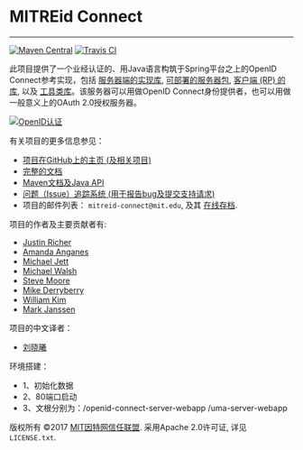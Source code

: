 # MITREid Connect
---

[![Maven Central](https://maven-badges.herokuapp.com/maven-central/org.mitre/openid-connect-parent/badge.svg)](https://maven-badges.herokuapp.com/maven-central/org.mitre/openid-connect-parent) [![Travis CI](https://travis-ci.org/mitreid-connect/OpenID-Connect-Java-Spring-Server.svg?branch=master)](https://travis-ci.org/mitreid-connect/OpenID-Connect-Java-Spring-Server)

此项目提供了一个业经认证的、用Java语言构筑于Spring平台之上的OpenID Connect参考实现，包括 [服务器端的实现库](openid-connect-server), [可部署的服务器包](openid-connect-server-webapp), [客户端 (RP) 的库](openid-connect-client), 以及 [工具类库](openid-connect-common)。该服务器可以用做OpenID Connect身份提供者，也可以用做一般意义上的OAuth 2.0授权服务器。

[![OpenID认证](https://cloud.githubusercontent.com/assets/1454075/7611268/4d19de32-f97b-11e4-895b-31b2455a7ca6.png)](https://openid.net/certification/)

有关项目的更多信息参见：

* [项目在GitHub上的主页 (及相关项目)](https://github.com/mitreid-connect/)
* [完整的文档](https://github.com/mitreid-connect/OpenID-Connect-Java-Spring-Server/wiki)
* [Maven文档及Java API](http://mitreid-connect.github.com/)
* [问题（Issue）追踪系统 (用于报告bug及提交支持请求)](https://github.com/mitreid-connect/OpenID-Connect-Java-Spring-Server/issues)
* 项目的邮件列表： `mitreid-connect@mit.edu`, 及其 [在线存档](https://mailman.mit.edu/mailman/listinfo/mitreid-connect).


项目的作者及主要贡献者有: 

* [Justin Richer](https://github.com/jricher/)
* [Amanda Anganes](https://github.com/aanganes/)
* [Michael Jett](https://github.com/jumbojett/)
* [Michael Walsh](https://github.com/nemonik/)
* [Steve Moore](https://github.com/srmoore)
* [Mike Derryberry](https://github.com/mtderryberry)
* [William Kim](https://github.com/wikkim)
* [Mark Janssen](https://github.com/praseodym)


项目的中文译者：

* [刘晓曦](https://github.com/liouxiao/)

环境搭建：
  * 1、初始化数据
  * 2、80端口启动
  * 3、文根分别为：/openid-connect-server-webapp    /uma-server-webapp


版权所有 &copy;2017 [MIT因特网信任联盟](http://www.mit-trust.org/). 采用Apache 2.0许可证, 详见 `LICENSE.txt`. 
